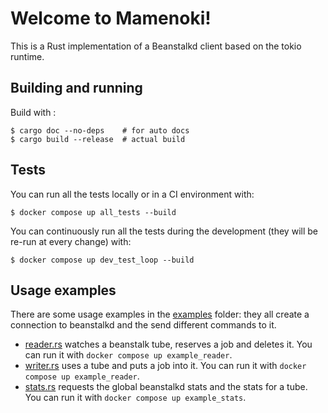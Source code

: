 # Welcome to Mamenoki!

This is a Rust implementation of a Beanstalkd client based on the tokio runtime.

## Building and running

Build with :

    $ cargo doc --no-deps    # for auto docs
    $ cargo build --release  # actual build


## Tests

You can run all the tests locally or in a CI environment with:

    $ docker compose up all_tests --build

You can continuously run all the tests during the development (they will be re-run at every change) with:

    $ docker compose up dev_test_loop --build


## Usage examples

There are some usage examples in the [examples](examples) folder: they all create a connection to beanstalkd and the send different commands to it.
 * [reader.rs](examples/reader.rs) watches a beanstalk tube, reserves a job and deletes it. You can run it with `docker compose up example_reader`.
 * [writer.rs](examples/writer.rs) uses a tube and puts a job into it. You can run it with `docker compose up example_reader`.
 * [stats.rs](examples/stats.rs) requests the global beanstalkd stats and the stats for a tube. You can run it with `docker compose up example_stats`.